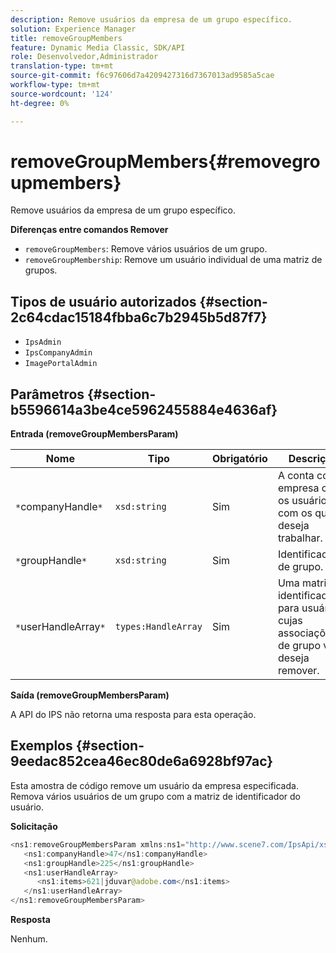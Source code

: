 ```yaml
---
description: Remove usuários da empresa de um grupo específico.
solution: Experience Manager
title: removeGroupMembers
feature: Dynamic Media Classic, SDK/API
role: Desenvolvedor,Administrador
translation-type: tm+mt
source-git-commit: f6c97606d7a4209427316d7367013ad9585a5cae
workflow-type: tm+mt
source-wordcount: '124'
ht-degree: 0%

---
```



# removeGroupMembers{#removegroupmembers}

Remove usuários da empresa de um grupo específico.

**Diferenças entre comandos Remover**

* `removeGroupMembers`: Remove vários usuários de um grupo.
* `removeGroupMembership`: Remove um usuário individual de uma matriz de grupos.

## Tipos de usuário autorizados {#section-2c64cdac15184fbba6c7b2945b5d87f7}

* `IpsAdmin`
* `IpsCompanyAdmin`
* `ImagePortalAdmin`

## Parâmetros {#section-b5596614a3be4ce5962455884e4636af}

**Entrada (removeGroupMembersParam)**

| Nome | Tipo | Obrigatório | Descrição |
|---|---|---|---|
| `*`companyHandle`*` | `xsd:string` | Sim | A conta com a empresa com os usuários com os quais deseja trabalhar. |
| `*`groupHandle`*` | `xsd:string` | Sim | Identificador de grupo. |
| `*`userHandleArray`*` | `types:HandleArray` | Sim | Uma matriz de identificadores para usuários cujas associações de grupo você deseja remover. |

**Saída (removeGroupMembersParam)**

A API do IPS não retorna uma resposta para esta operação.

## Exemplos {#section-9eedac852cea46ec80de6a6928bf97ac}

Esta amostra de código remove um usuário da empresa especificada. Remova vários usuários de um grupo com a matriz de identificador do usuário.

**Solicitação**

```java
<ns1:removeGroupMembersParam xmlns:ns1="http://www.scene7.com/IpsApi/xsd">
   <ns1:companyHandle>47</ns1:companyHandle>
   <ns1:groupHandle>225</ns1:groupHandle>
   <ns1:userHandleArray>
      <ns1:items>621|jduvar@adobe.com</ns1:items>
   </ns1:userHandleArray>
</ns1:removeGroupMembersParam>
```

**Resposta**

Nenhum.
